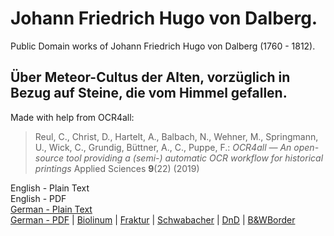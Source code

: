 # Johann Friedrich Hugo von Dalberg.

Public Domain works of Johann Friedrich Hugo von Dalberg (1760 - 1812).

## Über Meteor-Cultus der Alten, vorzüglich in Bezug auf Steine, die vom Himmel gefallen.

Made with help from OCR4all:

> Reul, C., Christ, D., Hartelt, A., Balbach, N., Wehner, M., Springmann, U., Wick, C., Grundig, Büttner, A., C., Puppe, F.: *OCR4all — An open-source tool providing a (semi-) automatic OCR workflow for historical printings* Applied Sciences **9**(22) (2019)

English - Plain Text  
English - PDF  
[German - Plain Text](Uber-Meteor-Cultus-der-Alten/full-text-german.md)  
[German - PDF](https://cdn.solaranamnesis.com/vonDalberg/dalberg_cultus_der_alten_german.pdf) | [Biolinum](https://cdn.solaranamnesis.com/vonDalberg/dalberg_cultus_der_alten_german-biolinum.pdf) | [Fraktur](https://cdn.solaranamnesis.com/vonDalberg/dalberg_cultus_der_alten_german-frak.pdf) | [Schwabacher](https://cdn.solaranamnesis.com/vonDalberg/dalberg_cultus_der_alten_german-swab.pdf) | [DnD](https://cdn.solaranamnesis.com/vonDalberg/dalberg_cultus_der_alten_german-dndcustom.pdf) | [B&WBorder](https://cdn.solaranamnesis.com/vonDalberg/dalberg_cultus_der_alten_german_bwborder.pdf)  

